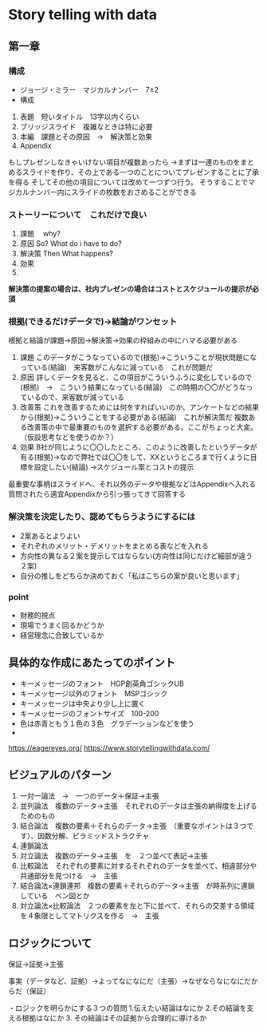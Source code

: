 # Story telling with data

## 第一章

### 構成

- ジョージ・ミラー　マジカルナンバー　7±2
- 構成
1. 表題　短いタイトル　13字以内くらい
2. ブリッジスライド　複雑なときは特に必要
3. 本編　課題とその原因　→　解決策と効果
4. Appendix

もしプレゼンしなきゃいけない項目が複数あったら
→まずは一連のものをまとめるスライドを作り、その上である一つのことについてプレゼンすることに了承を得る
そしてその他の項目については改めて一つずつ行う。
そうすることでマジカルナンバー内にスライドの枚数をおさめることができる

### ストーリーについて　これだけで良い
1. 課題
　why?
3. 原因
  So? What do i have to do?
5. 解決策
  Then What happens?
7. 効果
8. 


**解決策の提案の場合は、社内プレゼンの場合はコストとスケジュールの提示が必須**

### 根拠(できるだけデータで)→結論がワンセット
根拠と結論が課題→原因→解決策→効果の枠組みの中にハマる必要がある

1. 課題
  このデータがこうなっているので(根拠)→こういうことが現状問題になっている(結論)　来客数がこんなに減っている　これが問題だ
2. 原因
  詳しくデータを見ると、この項目がこういうふうに変化しているので(根拠)　→　こういう結果になっている(結論)　この時期の〇〇がどうなっているので、来客数が減っている
3. 改善策
  これを改善するためには何をすればいいのか、アンケートなどの結果から(根拠)→こういうことをする必要がある(結論)　これが解決策だ
  複数ある改善策の中で最重要のものを選択する必要がある。ここがちょっと大変。（仮設思考などを使うのか？）
4. 効果
  B社が同じように〇〇したところ、このように改善したというデータが有る(根拠)→なので弊社では〇〇をして、XXというところまで行くように目標を設定したい(結論)
→スケジュール案とコストの提示

最重要な事柄はスライドへ、それ以外のデータや根拠などはAppendixへ入れる
質問されたら適宜Appendixから引っ張ってきて回答する

### 解決策を決定したり、認めてもらうようにするには
- 2案あるとよりよい
- それぞれのメリット・デメリットをまとめる表などを入れる
- 方向性の異なる２案を提示してはならない(方向性は同じだけど細部が違う２案)
- 自分の推しをどちらか決めておく「私はこちらの案が良いと思います」

### point
- 財務的視点
- 現場でうまく回るかどうか
- 経営理念に合致しているか

## 具体的な作成にあたってのポイント
- キーメッセージのフォント　HGP創英角ゴシックUB
- キーメッセージ以外のフォント　MSPゴシック
- キーメッセージは中央より少し上に置く
- キーメッセージのフォントサイズ　100-200
- 色は赤青ともう１色の３色　グラデーションなどを使う
- 

https://eagereyes.org/
https://www.storytellingwithdata.com/

## ビジュアルのパターン
1. 一対一論法　→　一つのデータ＋保証→主張
2. 並列論法　複数のデータ→主張　それぞれのデータは主張の納得度を上げるためのもの
3. 結合論法　複数の要素＋それらのデータ→主張　（重要なポイントは３つです）、因数分解、ピラミッドストラクチャ
4. 連鎖論法　
5. 対立論法　複数のデータ→主張　を　２つ並べて表記→主張
6. 比較論法　それぞれの要素に対するそれぞれのデータを並べて、相違部分や共通部分を見つける　→　主張
7. 結合論法×連鎖連邦　複数の要素＋それらのデータ→主張　が時系列に連鎖している　ベン図とか
8. 対立論法×比較論法　２つの要素を左と下に並べて、それらの交差する領域を４象限としてマトリクスを作る　→　主張

## ロジックについて
保証→証拠→主張　

事実（データなど、証拠）→よってなになにだ（主張）→なぜならなになにだからだ（保証）

・ロジックを明らかにする３つの質問
1.伝えたい結論はなにか
2.その結論を支える根拠はなにか
3. その結論はその証拠から合理的に導けるか







